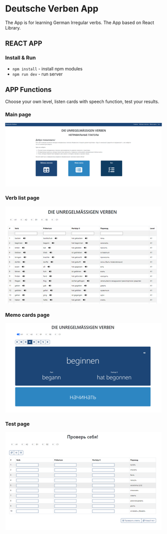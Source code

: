 # Deutsche Verben App

The App is for learning German Irregular verbs. 
The App based on React Library.


## REACT APP

### Install & Run
- `npm install`             - install npm modules
- `npm run dev`             - run server


## APP Functions

Choose your own level, listen cards with speech function, test your results.

### Main page

![APP main page screenshot](screenshot_main.png)

### Verb list page

![APP main page screenshot](screenshot_table.png)

### Memo cards page

![APP main page screenshot](screenshot_memo.png)

### Test page

![APP main page screenshot](screenshot_test.png)
